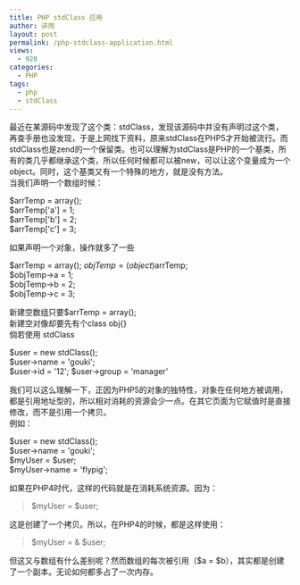 ```yaml
---
title: PHP stdClass 应用
author: 谇雨
layout: post
permalink: /php-stdclass-application.html
views:
  - 928
categories:
  - PHP
tags:
  - php
  - stdClass
---
```

最近在某源码中发现了这个类：stdClass，发现该源码中并没有声明过这个类，再查手册也没发现，于是上网找下资料，原来stdClass在PHP5才开始被流行。而stdClass也是zend的一个保留类。也可以理解为stdClass是PHP的一个基类，所有的类几乎都继承这个类，所以任何时候都可以被new，可以让这个变量成为一个object。同时，这个基类又有一个特殊的地方，就是没有方法。  
当我们声明一个数组时候：

$arrTemp = array();   
$arrTemp['a'] = 1;   
$arrTemp['b'] = 2;   
$arrTemp['c'] = 3;  

如果声明一个对象，操作就多了一些

$arrTemp = array(); 
$objTemp = (object)$arrTemp;   
$objTemp->a = 1;   
$objTemp->b = 2;   
$objTemp->c = 3; 

<!--more-->

  
新建空数组只要$arrTemp = array();  
新建空对像却要先有个class obj{}  
倘若使用 stdClass

$user = new stdClass();   
$user->name = 'gouki';   
$user->id = '12';
$user->group = 'manager'

我们可以这么理解一下，正因为PHP5的对象的独特性，对象在任何地方被调用，都是引用地址型的，所以相对消耗的资源会少一点。在其它页面为它赋值时是直接修改，而不是引用一个拷贝。  
例如：

$user = new stdClass();   
$user->name = 'gouki';   
$myUser = $user;   
$myUser->name = 'flypig';  

如果在PHP4时代，这样的代码就是在消耗系统资源。因为：

> $myUser = $user;

这是创建了一个拷贝。所以，在PHP4的时候，都是这样使用：

> $myUser = & $user;

但这又与数组有什么差别呢？然而数组的每次被引用（$a = $b），其实都是创建了一个副本。无论如何都多占了一次内存。